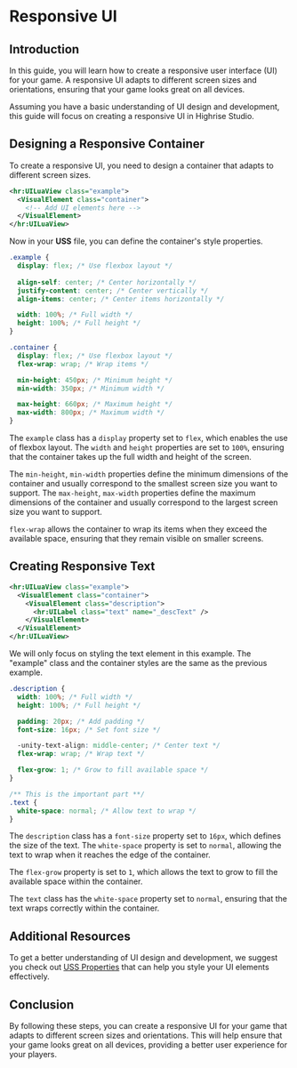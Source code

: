 # Responsive UI

## Introduction

In this guide, you will learn how to create a responsive user interface (UI) for your game. A responsive UI adapts to different screen sizes and orientations, ensuring that your game looks great on all devices.

<Note type="warning">
Assuming you have a basic understanding of UI design and development, this guide will focus on creating a responsive UI in Highrise Studio.
</Note>

## Designing a Responsive Container

To create a responsive UI, you need to design a container that adapts to different screen sizes.

```xml
<hr:UILuaView class="example">
  <VisualElement class="container">
    <!-- Add UI elements here -->
  </VisualElement>
</hr:UILuaView>
```

Now in your **USS** file, you can define the container's style properties.

```css
.example {
  display: flex; /* Use flexbox layout */
  
  align-self: center; /* Center horizontally */
  justify-content: center; /* Center vertically */
  align-items: center; /* Center items horizontally */

  width: 100%; /* Full width */
  height: 100%; /* Full height */
}

.container {
  display: flex; /* Use flexbox layout */
  flex-wrap: wrap; /* Wrap items */

  min-height: 450px; /* Minimum height */
  min-width: 350px; /* Minimum width */

  max-height: 660px; /* Maximum height */
  max-width: 800px; /* Maximum width */
}
```

The `example` class has a `display` property set to `flex`, which enables the use of flexbox layout. The `width` and `height` properties are set to `100%`, ensuring that the container takes up the full width and height of the screen.

The `min-height`, `min-width` properties define the minimum dimensions of the container and usually correspond to the smallest screen size you want to support. The `max-height`, `max-width` properties define the maximum dimensions of the container and usually correspond to the largest screen size you want to support.

`flex-wrap` allows the container to wrap its items when they exceed the available space, ensuring that they remain visible on smaller screens.

## Creating Responsive Text

```xml
<hr:UILuaView class="example">
  <VisualElement class="container">
    <VisualElement class="description">
      <hr:UILabel class="text" name="_descText" />
    </VisualElement>
  </VisualElement>
</hr:UILuaView>
```

<Note type="warning">
We will only focus on styling the text element in this example. The "example" class and the container styles are the same as the previous example.
</Note>

```css
.description {
  width: 100%; /* Full width */
  height: 100%; /* Full height */

  padding: 20px; /* Add padding */
  font-size: 16px; /* Set font size */

  -unity-text-align: middle-center; /* Center text */
  flex-wrap: wrap; /* Wrap text */

  flex-grow: 1; /* Grow to fill available space */
}

/** This is the important part **/
.text {
  white-space: normal; /* Allow text to wrap */
}
```

The `description` class has a `font-size` property set to `16px`, which defines the size of the text. The `white-space` property is set to `normal`, allowing the text to wrap when it reaches the edge of the container.

The `flex-grow` property is set to `1`, which allows the text to grow to fill the available space within the container.

The `text` class has the `white-space` property set to `normal`, ensuring that the text wraps correctly within the container.

## Additional Resources

To get a better understanding of UI design and development, we suggest you check out [USS Properties](https://docs.unity3d.com/Manual/UIE-USS-Properties-Reference.html) that can help you style your UI elements effectively.

## Conclusion

By following these steps, you can create a responsive UI for your game that adapts to different screen sizes and orientations. This will help ensure that your game looks great on all devices, providing a better user experience for your players.


